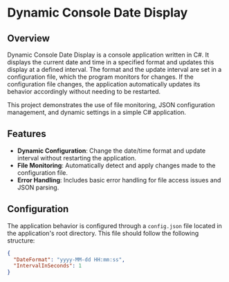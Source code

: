 # Dynamic Console Date Display

## Overview

Dynamic Console Date Display is a console application written in C#. It displays the current date and time in a specified format and updates this display at a defined interval. The format and the update interval are set in a configuration file, which the program monitors for changes. If the configuration file changes, the application automatically updates its behavior accordingly without needing to be restarted.

This project demonstrates the use of file monitoring, JSON configuration management, and dynamic settings in a simple C# application.

## Features

- **Dynamic Configuration**: Change the date/time format and update interval without restarting the application.
- **File Monitoring**: Automatically detect and apply changes made to the configuration file.
- **Error Handling**: Includes basic error handling for file access issues and JSON parsing.

## Configuration

The application behavior is configured through a `config.json` file located in the application's root directory. This file should follow the following structure:

```json
{
  "DateFormat": "yyyy-MM-dd HH:mm:ss",
  "IntervalInSeconds": 1
}
